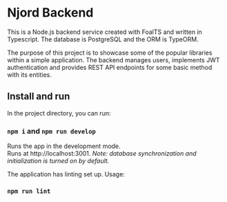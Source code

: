 # Njord Backend

This is a Node.js backend service created with FoalTS and written in Typescript. The database is PostgreSQL and the ORM is TypeORM.

The purpose of this project is to showcase some of the popular libraries within a simple application. The backend manages users, implements JWT authentication and provides REST API endpoints for some basic method with its entities.

## Install and run

In the project directory, you can run:

### `npm i` and `npm run develop`

Runs the app in the development mode.\
Runs at http://localhost:3001.
*Note: database synchronization and initialization is turned on by default.*

The application has linting set up. Usage:
### `npm run lint`
